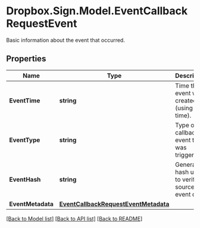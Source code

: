 # Dropbox.Sign.Model.EventCallbackRequestEvent
Basic information about the event that occurred.

## Properties

Name | Type | Description | Notes
------------ | ------------- | ------------- | -------------
**EventTime** | **string** |  Time the event was created (using Unix time).  | 
**EventType** | **string** |  Type of callback event that was triggered.  | 
**EventHash** | **string** |  Generated hash used to verify source of event data.  | 
**EventMetadata** | [**EventCallbackRequestEventMetadata**](EventCallbackRequestEventMetadata.md) |    | [optional] 

[[Back to Model list]](../README.md#documentation-for-models) [[Back to API list]](../README.md#documentation-for-api-endpoints) [[Back to README]](../README.md)

